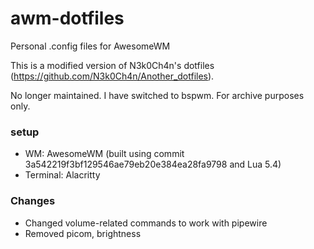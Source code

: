 # awm-dotfiles
Personal .config files for AwesomeWM

This is a modified version of N3k0Ch4n's dotfiles (https://github.com/N3k0Ch4n/Another_dotfiles).

No longer maintained. I have switched to bspwm. For archive purposes only.

### setup
- WM: AwesomeWM (built using commit 3a542219f3bf129546ae79eb20e384ea28fa9798 and Lua 5.4)
- Terminal: Alacritty


### Changes
- Changed volume-related commands to work with pipewire
- Removed picom, brightness
